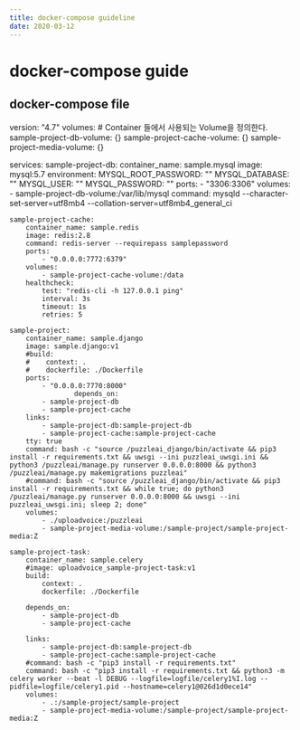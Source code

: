 ```yaml
---
title: docker-compose guideline
date: 2020-03-12
---
```

# docker-compose guide

## docker-compose file
version: "4.7"
volumes:  # Container 들에서 사용되는 Volume을 정의한다.
    sample-project-db-volume: {}
    sample-project-cache-volume: {}
    sample-project-media-volume: {}

services:
    sample-project-db:
        container_name: sample.mysql
        image: mysql:5.7
        environment:
            MYSQL_ROOT_PASSWORD: ""
            MYSQL_DATABASE: ""
            MYSQL_USER: ""
            MYSQL_PASSWORD: ""
        ports:
            - "3306:3306"
        volumes:
            - sample-project-db-volume:/var/lib/mysql
        command: mysqld --character-set-server=utf8mb4 --collation-server=utf8mb4_general_ci

    sample-project-cache:
        container_name: sample.redis
        image: redis:2.8
        command: redis-server --requirepass samplepassword
        ports:
            - "0.0.0.0:7772:6379"
        volumes:
            - sample-project-cache-volume:/data
        healthcheck:
            test: "redis-cli -h 127.0.0.1 ping"
            interval: 3s
            timeout: 1s
            retries: 5

    sample-project:
        container_name: sample.django
        image: sample.django:v1
        #build:
        #    context: .
        #    dockerfile: ./Dockerfile
        ports:
            - "0.0.0.0:7770:8000"
                    depends_on:
            - sample-project-db
            - sample-project-cache
        links:
            - sample-project-db:sample-project-db
            - sample-project-cache:sample-project-cache
        tty: true
        command: bash -c "source /puzzleai_django/bin/activate && pip3 install -r requirements.txt && uwsgi --ini puzzleai_uwsgi.ini && python3 /puzzleai/manage.py runserver 0.0.0.0:8000 && python3 /puzzleai/manage.py makemigrations puzzleai"
        #command: bash -c "source /puzzleai_django/bin/activate && pip3 install -r requirements.txt && while true; do python3 /puzzleai/manage.py runserver 0.0.0.0:8000 && uwsgi --ini puzzleai_uwsgi.ini; sleep 2; done"
        volumes:
            - ./uploadvoice:/puzzleai
            - sample-project-media-volume:/sample-project/sample-project-media:Z

    sample-project-task:
        container_name: sample.celery
        #image: uploadvoice_sample-project-task:v1
        build:
            context: .
            dockerfile: ./Dockerfile

        depends_on:
            - sample-project-db
            - sample-project-cache

        links:
            - sample-project-db:sample-project-db
            - sample-project-cache:sample-project-cache
        #command: bash -c "pip3 install -r requirements.txt"
        command: bash -c "pip3 install -r requirements.txt && python3 -m celery worker --beat -l DEBUG --logfile=logfile/celery1%I.log --pidfile=logfile/celery1.pid --hostname=celery1@026d1d0ece14"
        volumes:
            - .:/sample-project/sample-project
            - sample-project-media-volume:/sample-project/sample-project-media:Z
